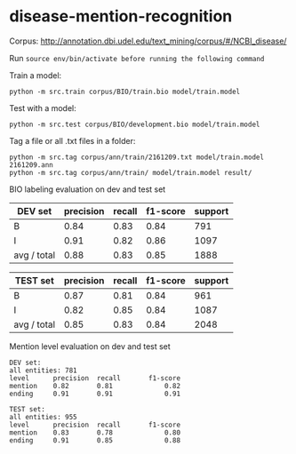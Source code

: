 # disease-mention-recognition
Corpus: http://annotation.dbi.udel.edu/text_mining/corpus/#/NCBI_disease/

Run `source env/bin/activate before running the following command`

Train a model:
```
python -m src.train corpus/BIO/train.bio model/train.model
```

Test with a model: 
```
python -m src.test corpus/BIO/development.bio model/train.model
```

Tag a file or all .txt files in a folder:
```
python -m src.tag corpus/ann/train/2161209.txt model/train.model 2161209.ann
python -m src.tag corpus/ann/train/ model/train.model result/
```

BIO labeling evaluation on dev and test set

DEV set   |   precision  |  recall | f1-score |  support |
----------|--------------|---------|----------|----------|
          B   |    0.84  |    0.83   |   0.84   |    791 |
          I   |    0.91  |    0.82   |   0.86   |   1097 |
avg / total   |    0.88  |    0.83   |   0.85   |   1888 |


TEST set  |   precision  |  recall | f1-score  | support |
----------|--------------|---------|-----------|---------|
          B    |   0.87  |    0.81 |     0.84  |     961 |
          I    |   0.82  |    0.85 |     0.84  |    1087 |
avg / total    |   0.85  |    0.83 |     0.84  |    2048 |


Mention level evaluation on dev and test set
```
DEV set:
all entities: 781
level      precision  recall       f1-score
mention    0.82       0.81             0.82
ending     0.91       0.91             0.91

TEST set:
all entities: 955
level      precision  recall       f1-score
mention    0.83       0.78             0.80
ending     0.91       0.85             0.88

```
